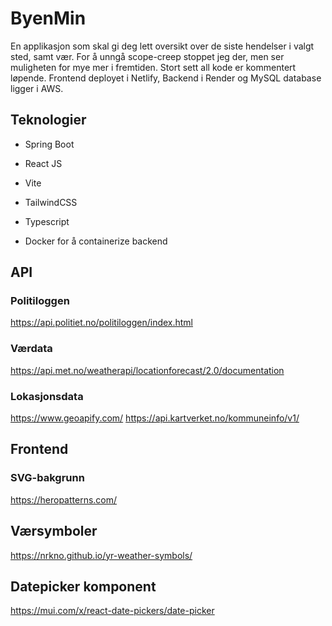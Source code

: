 # ByenMin
En applikasjon som skal gi deg lett oversikt over de siste hendelser i valgt sted, samt vær. For å unngå scope-creep stoppet jeg der, men ser muligheten for mye mer i fremtiden.
Stort sett all kode er kommentert løpende. 
Frontend deployet i Netlify, Backend i Render og MySQL database ligger i AWS.

## Teknologier
- Spring Boot 
- React JS
- Vite
- TailwindCSS
- Typescript

- Docker for å containerize backend

## API 
### Politiloggen
https://api.politiet.no/politiloggen/index.html

### Værdata
https://api.met.no/weatherapi/locationforecast/2.0/documentation

### Lokasjonsdata
https://www.geoapify.com/
https://api.kartverket.no/kommuneinfo/v1/

## Frontend
### SVG-bakgrunn
https://heropatterns.com/

## Værsymboler
https://nrkno.github.io/yr-weather-symbols/

## Datepicker komponent
https://mui.com/x/react-date-pickers/date-picker
